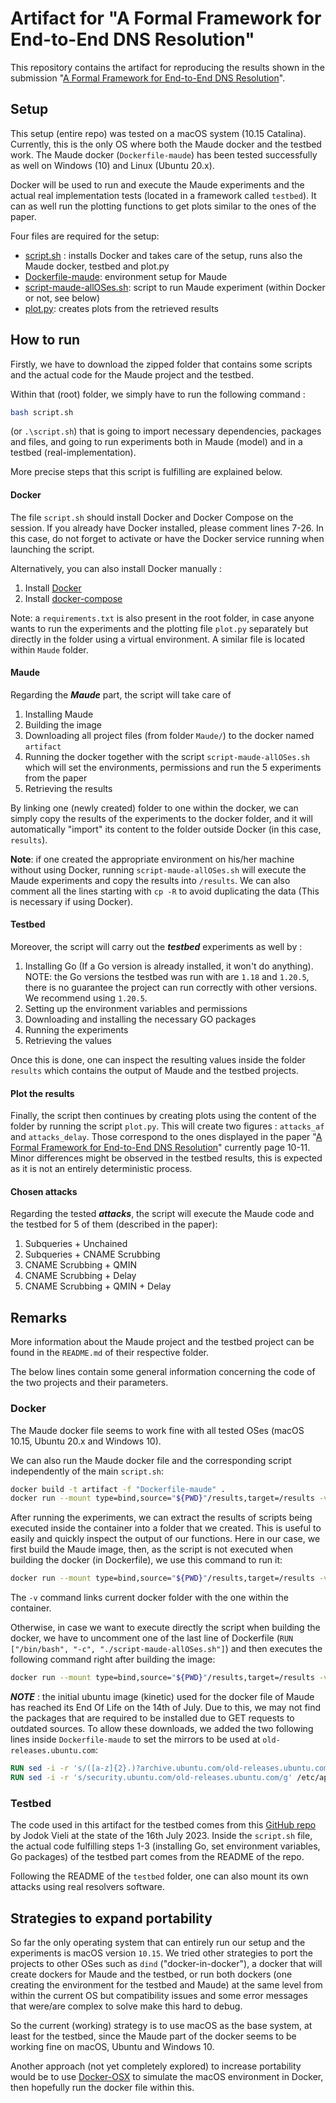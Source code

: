 # Artifact for "A Formal Framework for End-to-End DNS Resolution"

This repository contains the artifact for reproducing the results shown in the submission "[A Formal Framework for End-to-End DNS Resolution](https://github.com/siliunobi/DNS-Maude/blob/main/sigcomm23-paper683-submission.pdf)".

## Setup

This setup (entire repo) was tested on a macOS system (10.15 Catalina). Currently, this is the only OS where both the Maude docker and the testbed work.
The Maude docker (`Dockerfile-maude`) has been tested successfully as well on Windows (10) and Linux (Ubuntu 20.x).

Docker will be used to run and execute the Maude experiments and the actual real implementation tests (located in a framework called `testbed`).
It can as well run the plotting functions to get plots similar to the ones of the paper.

Four files are required for the setup:
- [script.sh](script.sh) : installs Docker and takes care of the setup, runs also the Maude docker, testbed and plot.py
- [Dockerfile-maude](Dockerfile-maude): environment setup for Maude
- [script-maude-allOSes.sh](script-maude-allOSes.sh): script to run Maude experiment (within Docker or not, see below)
- [plot.py](plot.py): creates plots from the retrieved results


## How to run
Firstly, we have to download the zipped folder that contains some scripts and the actual code for the Maude project and the testbed.

Within that (root) folder, we simply have to run the following command :
```bash
bash script.sh
```
(or `.\script.sh`) that is going to import necessary dependencies, packages and files, and going to run experiments both in Maude (model) and in a testbed (real-implementation).

More precise steps that this script is fulfilling are explained below.

#### Docker
The file `script.sh` should install Docker and Docker Compose on the session. If you already have Docker installed, please comment lines 7-26.
In this case, do not forget to activate or have the Docker service running when launching the script.

Alternatively, you can also install Docker manually :
1. Install [Docker](https://docs.docker.com/get-docker/)
2. Install [docker-compose](https://docs.docker.com/compose/install/linux/)

Note: a `requirements.txt` is also present in the root folder, in case anyone wants to run the experiments and the plotting file `plot.py` separately but directly in the folder using a virtual environment.
A similar file is located within `Maude` folder.


#### Maude

Regarding the ***Maude*** part, the script will take care of 
1. Installing Maude
2. Building the image
3. Downloading all project files (from folder `Maude/`) to the docker named `artifact`
4. Running the docker together with the script `script-maude-allOSes.sh` which will set the environments, permissions and run the 5 experiments from the paper
5. Retrieving the results
	
By linking one (newly created) folder to one within the docker, we can simply copy the results of the experiments to the docker folder, and it will automatically "import" its content to the folder outside Docker (in this case, `results`).

__Note__: if one created the appropriate environment on his/her machine without using Docker, running `script-maude-allOSes.sh`
will execute the Maude experiments and copy the results into `/results`. We can also comment all the lines starting with `cp -R`
to avoid duplicating the data (This is necessary if using Docker).

#### Testbed
Moreover, the script will carry out the ***testbed*** experiments as well by :
1. Installing Go (If a Go version is already installed, it won't do anything). NOTE: the Go versions the testbed was run with are `1.18` and `1.20.5`, there is no guarantee the project can run correctly with other versions. We recommend using `1.20.5`.
2. Setting up the environment variables and permissions
3. Downloading and installing the necessary GO packages 
4. Running the experiments
5. Retrieving the values
	
Once this is done, one can inspect the resulting values inside the folder `results` which contains the output of Maude and the testbed projects.

#### Plot the results
Finally, the script then continues by creating plots using the content of the folder by running the script `plot.py`.
This will create two figures : `attacks_af` and `attacks_delay`.
Those correspond to the ones displayed in the paper "[A Formal Framework for End-to-End DNS Resolution](https://github.com/siliunobi/DNS-Maude/blob/main/sigcomm23-paper683-submission.pdf)" currently page 10-11.
Minor differences might be observed in the testbed results, this is expected as it is not an entirely deterministic process.

#### Chosen attacks
Regarding the tested ***attacks***, the script will execute the Maude code and the testbed for 5 of them (described in the paper): 
1. Subqueries + Unchained
2. Subqueries + CNAME Scrubbing
3. CNAME Scrubbing + QMIN
4. CNAME Scrubbing + Delay
5. CNAME Scrubbing + QMIN + Delay



## Remarks
More information about the Maude project and the testbed project can be found in the `README.md` of their respective folder.

The below lines contain some general information concerning the code of the two projects and their parameters.

### Docker
The Maude docker file seems to work fine with all tested OSes (macOS 10.15, Ubuntu 20.x and Windows 10).

We can also run the Maude docker file and the corresponding script independently of the main `script.sh`:
```bash
docker build -t artifact -f "Dockerfile-maude" .
docker run --mount type=bind,source="${PWD}"/results,target=/results -v //var/run/docker.sock://var/run/docker.sock -it artifact /bin/bash -c "./script-maude-allOSes.sh"
```

After running the experiments, we can extract the results of scripts being executed inside the container into a folder that we created. This is useful to easily and quickly inspect the output of our functions.
Here in our case, we first build the Maude image, then, as the script is not executed when building the docker (in Dockerfile), we use this command to run it:
```bash
docker run --mount type=bind,source="${PWD}"/results,target=/results -v /var/run/docker.sock:/var/run/docker.sock -it artifact /bin/bash -c "./maude-allOSes.sh"
```

The `-v` command links current docker folder with the one within the container.

Otherwise, in case we want to execute directly the script when building the docker, we have to uncomment one of the last line of Dockerfile (`RUN ["/bin/bash", "-c", "./script-maude-allOSes.sh"]`) and
	then executes the following command right after building the image:
```bash
docker run --mount type=bind,source="${PWD}"/results,target=/results -v /var/run/docker.sock:/var/run/docker.sock -it artifact /bin/bash
```

***NOTE*** : the initial ubuntu image (kinetic) used for the docker file of Maude has reached its End Of Life on the 14th of July. Due to this,
we may not find the packages that are required to be installed due to GET requests to outdated sources. To allow these downloads,
we added the two following lines inside `Dockerfile-maude` to set the mirrors to be used at `old-releases.ubuntu.com`:
```dockerfile
RUN sed -i -r 's/([a-z]{2}.)?archive.ubuntu.com/old-releases.ubuntu.com/g' /etc/apt/sources.list
RUN sed -i -r 's/security.ubuntu.com/old-releases.ubuntu.com/g' /etc/apt/sources.list
```

### Testbed
The code used in this artifact for the testbed comes from this [GitHub repo](https://github.com/jaymoneyjay/dns-testbed) by Jodok Vieli at the state of the 16th July 2023.
Inside the `script.sh` file, the actual code fulfilling steps 1-3 (installing Go, set environment variables, Go packages) of the testbed part comes from the README of the repo.

Following the README of the `testbed` folder, one can also mount its own attacks using real resolvers software.


## Strategies to expand portability

So far the only operating system that can entirely run our setup and the experiments is macOS version `10.15`.
We tried other strategies to port the projects to other OSes such as `dind` ("docker-in-docker"), a docker that will create dockers for Maude and the testbed, or
run both dockers (one creating the environment for the testbed and Maude) at the same level from within the current OS but compatibility issues and some error messages that were/are complex to solve make this hard to debug.

So the current (working) strategy is to use macOS as the base system, at least for the testbed, since the Maude part of the docker seems to be working fine on macOS, Ubuntu and Windows 10.

Another approach (not yet completely explored) to increase portability would be to use [Docker-OSX](https://github.com/sickcodes/Docker-OSX) to simulate the macOS environment in Docker, then hopefully run the docker file within this.